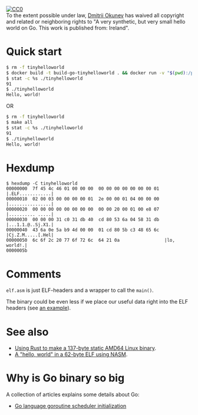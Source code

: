 <p xmlns:dct="http://purl.org/dc/terms/" xmlns:vcard="http://www.w3.org/2001/vcard-rdf/3.0#">
  <a rel="license"
     href="http://creativecommons.org/publicdomain/zero/1.0/">
    <img src="http://i.creativecommons.org/p/zero/1.0/88x31.png" style="border-style: none;" alt="CC0" />
  </a>
  <br />
  To the extent possible under law,
  <a rel="dct:publisher"
     href="https://github.com/xaionaro/">
    <span property="dct:title">Dmitrii Okunev</span></a>
  has waived all copyright and related or neighboring rights to
  "<span property="dct:title">A very synthetic, but very small hello world on Go</span>.
This work is published from:
<span property="vcard:Country" datatype="dct:ISO3166"
      content="IE" about="https://github.com/xaionaro-go/tinyhelloworld">
  Ireland</span>".
</p>

# Quick start

```sh
$ rm -f tinyhelloworld
$ docker build -t build-go-tinyhelloworld . && docker run -v "$(pwd):/project" build-go-tinyhelloworld
$ stat -c %s ./tinyhelloworld
91
$ ./tinyhelloworld
Hello, world!
```

OR

```sh
$ rm -f tinyhelloworld
$ make all
$ stat -c %s ./tinyhelloworld
91
$ ./tinyhelloworld
Hello, world!
```

# Hexdump
``````
$ hexdump -C tinyhelloworld 
00000000  7f 45 4c 46 01 00 00 00  00 00 00 00 00 00 00 01  |.ELF............|
00000010  02 00 03 00 00 00 00 01  2e 00 00 01 04 00 00 00  |................|
00000020  00 00 00 00 00 00 00 00  00 00 20 00 01 00 e8 07  |.......... .....|
00000030  00 00 00 31 c0 31 db 40  cd 80 53 6a 04 58 31 db  |...1.1.@..Sj.X1.|
00000040  43 6a 0e 5a b9 4d 00 00  01 cd 80 5b c3 48 65 6c  |Cj.Z.M.....[.Hel|
00000050  6c 6f 2c 20 77 6f 72 6c  64 21 0a                 |lo, world!.|
0000005b
``````

# Comments

`elf.asm` is just ELF-headers and a wrapper to call the `main()`.

The binary could be even less if we place our useful data right into the ELF headers
(see [an example](http://www.muppetlabs.com/~breadbox/software/tiny/hello.asm.txt)).

# See also

* [Using Rust to make a 137-byte static AMD64 Linux binary](https://github.com/tormol/tiny-rust-executable).
* [A "hello, world" in a 62-byte ELF using NASM](http://www.muppetlabs.com/~breadbox/software/tiny/hello.asm.txt).

# Why is Go binary so big

A collection of articles explains some details about Go:
* [Go language goroutine scheduler initialization](https://cloud.tencent.com/developer/article/1450278)
